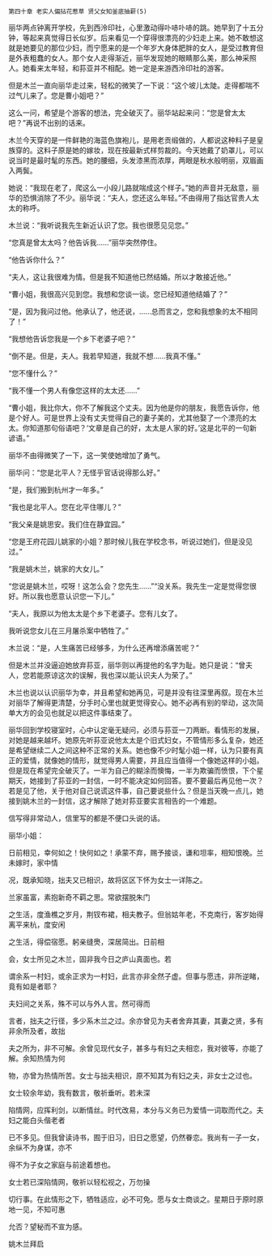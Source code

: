     第四十章 老实人偏拈花惹草 贤父女知釜底抽薪(5) 

   丽华两点钟离开学校，先到西泠印社，心里激动得卟哧卟哧的跳。她早到了十五分钟，等起来真觉得日长似岁。后来看见一个穿得很漂亮的少妇走上来。她不敢想这就是她要见的那位少妇，而宁愿来的是一个年岁大身体肥胖的女人，是受过教育但是外表粗蠢的女人。那个女人走得渐近，丽华发现她的眼睛那么美，那么神采照人。她看来太年轻，和荪亚并不相配。她一定是来游西泠印社的游客。

   但是木兰一直向丽华走过来，轻松的微笑了一下说：“这个坡儿太陡。走得都喘不过气儿来了。您是曹小姐吧？”

   这么一问，希望是个游客的想法，完全破灭了。丽华站起来问：“您是曾太太吧？”再说不出别的话来。

   木兰今天穿的是一件鲜艳的海蓝色旗袍儿，是用老贡缎做的，人都说这种料子是皇族穿的。这料子原是她的嫁妆，现在按最新式样剪裁的。今天她戴了奶罩儿，可以说当时是最时髦的东西。她的腰细，头发漆黑而浓厚，两眼是秋水般明丽，双眉画入两鬓。

   她说：“我现在老了，爬这么一小段儿路就喘成这个样子。”她的声音并无敌意，丽华的恐惧消除了不少。丽华说：“夫人，您还这么年轻。”不由得用了指达官贵人太太的称呼。

   木兰说：“我听说我先生新近认识了您。我也很愿见见您。”

   “您真是曾太太吗？他告诉我……”丽华突然停住。

   “他告诉你什么？”

   “夫人，这让我很难为情。但是我不知道他已然结婚。所以才敢接近他。”

   “曹小姐，我很高兴见到您。我想和您谈一谈。您已经知道他结婚了？”

   “是，因为我问过他。他承认了，他还说，……总而言之，您和我想象的太不相同了！”

   “我想他告诉您我是一个乡下老婆子吧？”

   “倒不是。但是，夫人。我若早知道，我就不想……我真不懂。”

   “您不懂什么？”

   “我不懂一个男人有像您这样的太太还……”

   “曹小姐，我比你大，你不了解我这个丈夫。因为他是你的朋友，我愿告诉你，他是个好人。可是世界上没有丈夫觉得自己的妻子美的，尤其他娶了一个漂亮的太太。你知道那句俗语吧？‘文章是自己的好，太太是人家的好。’这是北平的一句新谚语。”

   丽华不由得微笑了一下，这一笑使她增加了勇气。

   丽华问：“您是北平人？无怪乎官话说得那么好。”

   “是，我们搬到杭州才一年多。”

   “我也是北平人。您在北平住哪儿？”

   “我父亲是姚思安。我们住在静宜园。”

   “您是王府花园儿姚家的小姐？那时候儿我在学校念书，听说过她们，但是没见过。”

   “我是姚木兰，姚家的大女儿。”

   “您说是姚木兰，哎呀！这怎么会？您先生……”“没关系。我先生一定是觉得您很好。所以我也愿意认识您一下儿。”

   “夫人，我原以为他太太是个乡下老婆子。您有儿女了。

   我听说您女儿在三月屠杀案中牺牲了。”

   木兰说：“是，人生痛苦已经够多，为什么还再增添痛苦呢？”

   但是木兰并没逼迫她放弃荪亚，丽华则以再提他的名字为耻。她只是说：“曾夫人，您若能原谅这次的误解，我也深以能认识夫人为荣了。”

   木兰也说以认识丽华为幸，并且希望和她再见，可是并没有往深里再叙。现在木兰对丽华了解得更清楚，分手时心里也就更觉得安心。她不必再有别的举动，这次简单大方的会见也就足以把这件事结束了。

   丽华回到学校寝室时，心中认定毫无疑问，必须与荪亚一刀两断。看情形的发展，对她是越来越坏。她原先听荪亚说他太太是个旧式妇女，不管情形多么复杂，她还是希望继续二人之间这种不正常的关系。她也像不少时髦小姐一样，认为只要有真正的爱情，就像她的情形，就觉得男人需要，并且应当值得一个像她这样的小姐。但是现在希望完全破灭了。一半为自己的糊涂而懊悔，一半为欺骗而愤恨，下个星期天，她接到了荪亚的一封信，一时不能决定如何回答。要不要最后再见他一次？若是见了他，关于他对自己说谎这件事，自己要说些什么？但是当天晚一点儿，她接到姚木兰的一封信，这才解除了她对荪亚要实言相告的一个难题。

   信写得非常动人，信里写的都是不便口头说的话。

   丽华小姐：

   日前相见，幸何如之！快何如之！承蒙不弃，赐予接谈，谦和坦率，相知恨晚。兰未嫁时，家中情

   况，既承知晓，拙夫又已相识，故将区区下怀为女士一详陈之。

   兰家虽富，素抱新奇不羁之思。常欲摆脱朱门

   之生活，度渔樵之岁月，荆钗布裙，相夫教子。但翁姑年老，不克南行，客岁始得离平来杭，度安闲

   之生活，得偿宿愿。躬亲缝爂，深居简出。日前相

   会，女士所见之木兰，固非我今日之庐山真面也。若

   谓余系一村妇，或余正求为一村妇，此言亦非全然子虚。但事与愿违，非所逆睹，竟有如是者耶？

   夫妇间之关系，殊不可以与外人言。然可得而

   言者，拙夫之行径，多少系木兰之过。余亦曾见为夫者舍弃其妻，其妻之贤，多有非余所及者，故拙

   夫之所为，非不可解。余曾见现代女子，甚多与有妇之夫相恋，我对彼等，亦能了解。余知热情为何

   物，亦曾为热情所苦。女士与拙夫相识，原不知其为有妇之夫，非女士之过也。

   女士较余年幼，我有数言，敬祈垂听。若未深

   陷情网，应挥利剑，以断情丝。时代改易，本分与义务已为爱情一词取而代之。夫妇之能白头偕老者

   已不多见。但我曾读诗书，囿于旧习，旧日之愿望，仍然眷恋。我尚有一子一女，余纵不为身谋，亦不

   得不为子女之家庭与前途着想也。

   女士若已深陷情网，敬祈以轻松视之，万勿操

   切行事。在此情形之下，牺牲适应，必不可免。愿与女士商谈之。星期日于原时原地一见，不知可惠

   允否？望秘而不宣为感。

   姚木兰拜启

